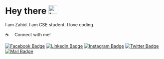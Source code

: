 # Hey there <img src="https://user-images.githubusercontent.com/1303154/88677602-1635ba80-d120-11ea-84d8-d263ba5fc3c0.gif" width="28px" alt="hi">
I am Zahid. I am CSE student. I love coding.

:coffee: &emsp;Connect with me!


[![Facebook Badge](https://img.shields.io/badge/Facebook-1877F2?style=for-the-badge&logo=facebook&logoColor=white)](https://facebook.com/zahidcse98) [![Linkedin Badge](https://img.shields.io/badge/LinkedIn-0077B5?style=for-the-badge&logo=linkedin&logoColor=white)](https://www.linkedin.com/in/zahidcse98/) [![Instagram Badge](https://img.shields.io/badge/Instagram-E4405F?style=for-the-badge&logo=instagram&logoColor=white)](https://instagram.com/zahidcse98) [![Twitter Badge](https://img.shields.io/badge/Twitter-1DA1F2?style=for-the-badge&logo=twitter&logoColor=white)](https://twitter.com/zahidcse98) [![Mail Badge](https://img.shields.io/badge/Gmail-D14836?style=for-the-badge&logo=gmail&logoColor=white)](mailto:zahidcse98@gmail.com)
